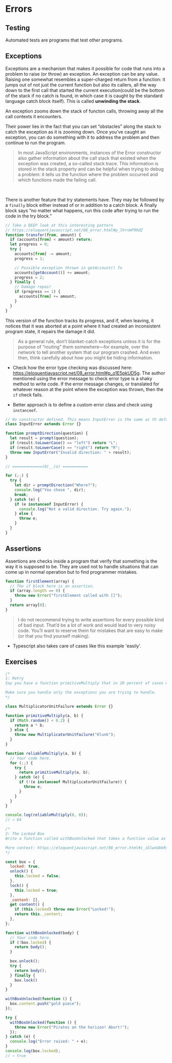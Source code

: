 # Errors

## Testing

Automated tests are programs that test other programs.

## Exceptions

Exceptions are a mechanism that makes it possible for code that runs into a problem to raise (or throw) an exception. An exception can be any value. Raising one somewhat resembles a super-charged return from a function: it jumps out of not just the current function but also its callers, all the way down to the first call that started the current execution(could be the bottom of the stack if no catch is found, in which case it is caught by the standard language catch block itself). This is called **unwinding the stack**.

An exception zooms down the stack of functon calls, throwing away all the call contexts it encounters.

Their power lies in the fact that you can set “obstacles” along the stack to catch the exception as it is zooming down. Once you’ve caught an exception, you can do something with it to address the problem and then continue to run the program.

> In most JavaScript environments, instances of the Error constructor also gather information about the call stack that existed when the exception was created, a so-called stack trace. This information is stored in the stack property and can be helpful when trying to debug a problem: it tells us the function where the problem occurred and which functions made the failing call.

<br>

There is another feature that try statements have. They may be followed by a `finally` block either instead of or in addition to a catch block. A finally block says “no matter what happens, run this code after trying to run the code in the try block.”

```javascript
// Take a DEEP look at this interesting pattern
// https://eloquentjavascript.net/08_error.html#p_lhrnmP99dZ
function transfer(from, amount) {
  if (accounts[from] < amount) return;
  let progress = 0;
  try {
    accounts[from] -= amount;
    progress = 1;

    // Possible exception thrown in getAccount() fn
    accounts[getAccount()] += amount;
    progress = 2;
  } finally {
    // Damage repair
    if (progress == 1) {
      accounts[from] += amount;
    }
  }
}
```

This version of the function tracks its progress, and if, when leaving, it notices that it was aborted at a point where it had created an inconsistent program state, it repairs the damage it did.

> As a general rule, don’t blanket-catch exceptions unless it is for the purpose of “routing” them somewhere—for example, over the network to tell another system that our program crashed. And even then, think carefully about how you might be hiding information.

- Check how the error type checking was discussed here: https://eloquentjavascript.net/08_error.html#p_o1E5pkUD5g. The author mentioned using the error message to check error type is a shaky method to write code. If the error message changes, or translated for whatever reason at the point where the exception was thrown, then the `if` check fails.

- Better approach is to define a custom error class and check using `instanceof`.

```javascript
// No constructor defined. This means InputError is the same as th default Error. Same ppties and methods. Only diff now is the custom prototype chain.
class InputError extends Error {}

function promptDirection(question) {
  let result = prompt(question);
  if (result.toLowerCase() == "left") return "L";
  if (result.toLowerCase() == "right") return "R";
  throw new InputError("Invalid direction: " + result);
}

// =============(0)__(o) ===========

for (;;) {
  try {
    let dir = promptDirection("Where?");
    console.log("You chose ", dir);
    break;
  } catch (e) {
    if (e instanceof InputError) {
      console.log("Not a valid direction. Try again.");
    } else {
      throw e;
    }
  }
}
```

## Assertions

Assertions are checks inside a program that verify that something is the way it is supposed to be. They are used not to handle situations that can come up in normal operation but to find programmer mistakes.

```javascript
function firstElement(array) {
  // The if block here is an assertion.
  if (array.length == 0) {
    throw new Error("firstElement called with []");
  }
  return array[0];
}
```

> I do not recommend trying to write assertions for every possible kind of bad input. That’d be a lot of work and would lead to very noisy code. You’ll want to reserve them for mistakes that are easy to make (or that you find yourself making).

- Typescript also takes care of cases like this example 'easily'.

## Exercises

```javascript
/*
1: Retry
Say you have a function primitiveMultiply that in 20 percent of cases multiplies two numbers and in the other 80 percent of cases raises an exception of type MultiplicatorUnitFailure. Write a function that wraps this clunky function and just keeps trying until a call succeeds, after which it returns the result.

Make sure you handle only the exceptions you are trying to handle.
*/

class MultiplicatorUnitFailure extends Error {}

function primitiveMultiply(a, b) {
  if (Math.random() < 0.2) {
    return a * b;
  } else {
    throw new MultiplicatorUnitFailure("Klunk");
  }
}

function reliableMultiply(a, b) {
  // Your code here.
  for (;;) {
    try {
      return primitiveMultiply(a, b);
    } catch (e) {
      if (!(e instanceof MultiplicatorUnitFailure)) {
        throw e;
      }
    }
  }
}

console.log(reliableMultiply(8, 8));
// → 64
```

```javascript
/*
2: The Locked Box
Write a function called withBoxUnlocked that takes a function value as argument, unlocks the box, runs the function, and then ensures that the box is locked again before returning, regardless of whether the argument function returned normally or threw an exception.

More context: https://eloquentjavascript.net/08_error.html#i_iGlwnUbkRs
*/

const box = {
  locked: true,
  unlock() {
    this.locked = false;
  },
  lock() {
    this.locked = true;
  },
  _content: [],
  get content() {
    if (this.locked) throw new Error("Locked!");
    return this._content;
  },
};

function withBoxUnlocked(body) {
  // Your code here.
  if (!box.locked) {
    return body();
  }

  box.unlock();
  try {
    return body();
  } finally {
    box.lock()
  }
}

withBoxUnlocked(function () {
  box.content.push("gold piece");
});

try {
  withBoxUnlocked(function () {
    throw new Error("Pirates on the horizon! Abort!");
  });
} catch (e) {
  console.log("Error raised: " + e);
}
console.log(box.locked);
// → true
```
